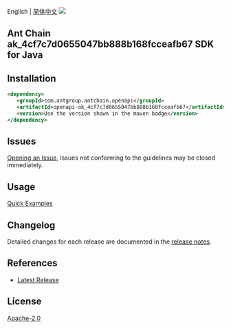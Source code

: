 English | [简体中文](README-CN.md)
![](https://aliyunsdk-pages.alicdn.com/icons/AlibabaCloud.svg)

## Ant Chain ak_4cf7c7d0655047bb888b168fcceafb67 SDK for Java

## Installation

```xml
<dependency>
   <groupId>com.antgroup.antchain.openapi</groupId>
   <artifactId>openapi-ak_4cf7c7d0655047bb888b168fcceafb67</artifactId>
   <version>Use the version shown in the maven badge</version>
</dependency>
```

## Issues
[Opening an Issue](https://github.com/alipay/antchain-openapi-prod-sdk/issues/new), Issues not conforming to the guidelines may be closed immediately.

## Usage
[Quick Examples](https://github.com/alipay/antchain-openapi-prod-sdk/blob/master/docs/0-Examples-EN.md#quick-examples)

## Changelog
Detailed changes for each release are documented in the [release notes](./ChangeLog.txt).

## References
* [Latest Release](https://github.com/alipay/antchain-openapi-prod-sdk/)

## License
[Apache-2.0](http://www.apache.org/licenses/LICENSE-2.0)
